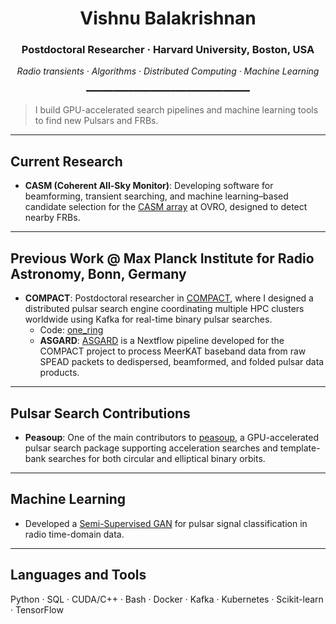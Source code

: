 <h1 align="center">Vishnu Balakrishnan</h1>
<h3 align="center">Postdoctoral Researcher · Harvard University, Boston, USA</h3>

<p align="center">
  <i>Radio transients · Algorithms · Distributed Computing · Machine Learning</i>
</p>

<p align="center">━━━━━━━━━━━━━━━━━━━━━━━━━━━━━━━</p>

> I build GPU-accelerated search pipelines and machine learning tools to find new Pulsars and FRBs.

---

## Current Research
- **CASM (Coherent All-Sky Monitor)**: Developing software for beamforming, transient searching, and machine learning–based candidate selection for the [CASM array](https://liamconnorastro.com/casm.html) at OVRO, designed to detect nearby FRBs.  

---

## Previous Work @ Max Planck Institute for Radio Astronomy, Bonn, Germany
- **COMPACT**: Postdoctoral researcher in [COMPACT](https://erc-compact.org/), where I designed a distributed pulsar search engine coordinating multiple HPC clusters worldwide using Kafka for real-time binary pulsar searches.  
  - Code: [one_ring](https://github.com/erc-compact/one_ring)  
  - **ASGARD**: [ASGARD](https://github.com/erc-compact/asgard) is a Nextflow pipeline developed for the COMPACT project to process MeerKAT baseband data from raw SPEAD packets to dedispersed, beamformed, and folded pulsar data products.

---

## Pulsar Search Contributions
- **Peasoup**: One of the main contributors to [peasoup](https://github.com/ewanbarr/peasoup), a GPU-accelerated pulsar search package supporting acceleration searches and template-bank searches for both circular and elliptical binary orbits.

---

## Machine Learning
- Developed a [Semi-Supervised GAN](https://github.com/vishnubk/sgan) for pulsar signal classification in radio time-domain data.

---

## Languages and Tools
Python · SQL · CUDA/C++ · Bash · Docker · Kafka · Kubernetes · Scikit-learn · TensorFlow  


